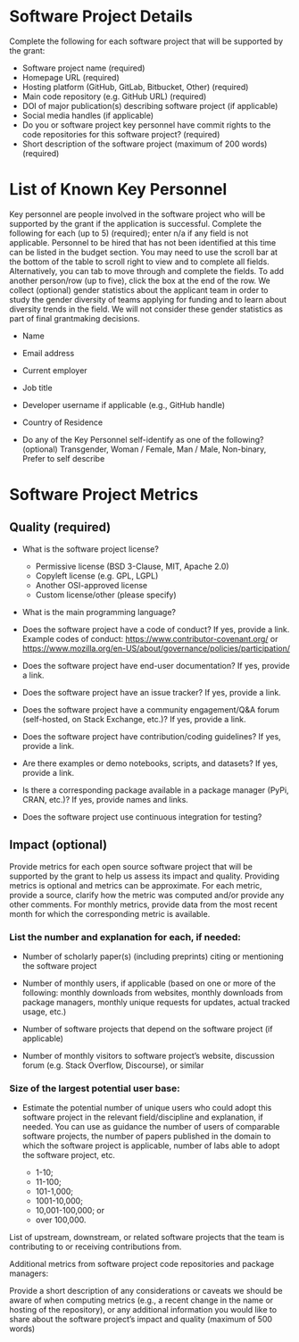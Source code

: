 # Software Project Details

Complete the following for each software project that will be supported by the
grant:

- Software project name (required)
- Homepage URL (required)
- Hosting platform (GitHub, GitLab, Bitbucket, Other) (required)
- Main code repository (e.g. GitHub URL) (required)
- DOI of major publication(s) describing software project (if applicable)
- Social media handles (if applicable)
- Do you or software project key personnel have commit rights to the code repositories for this software project? (required)
- Short description of the software project (maximum of 200 words) (required)

# List of Known Key Personnel

Key personnel are people involved in the software project who will be supported by the grant if the application is successful. Complete the following for each (up to 5) (required); enter n/a if any field is not applicable. Personnel to be hired that has not been identified at this time can be listed in the budget section. You may need to use the scroll bar at the bottom of the table to scroll right to view and to complete all fields. Alternatively, you can tab to move through and complete the fields. To add another person/row (up to five), click the box at the end of the row. We collect (optional) gender statistics about the applicant team in order to study the gender diversity of teams applying for funding and to learn about diversity trends in the field. We will not consider these gender statistics as part of final grantmaking decisions.

- Name
- Email address
- Current employer
- Job title
- Developer username if applicable (e.g., GitHub handle)
- Country of Residence

- Do any of the Key Personnel self-identify as one of the following? (optional)
Transgender, Woman / Female, Man / Male, Non-binary, Prefer to self describe

# Software Project Metrics

## Quality (required)

- What is the software project license?
  - Permissive license (BSD 3-Clause, MIT, Apache 2.0)
  - Copyleft license (e.g. GPL, LGPL)
  - Another OSI-approved license
  - Custom license/other (please specify)

- What is the main programming language?

- Does the software project have a code of conduct? If yes, provide a link. Example codes of conduct: https://www.contributor-covenant.org/ or https://www.mozilla.org/en-US/about/governance/policies/participation/

- Does the software project have end-user documentation? If yes, provide a link.

- Does the software project have an issue tracker? If yes, provide a link.

- Does the software project have a community engagement/Q&A forum (self-hosted, on Stack Exchange, etc.)? If yes, provide a link.

- Does the software project have contribution/coding guidelines? If yes, provide a link.

- Are there examples or demo notebooks, scripts, and datasets? If yes, provide a link.

- Is there a corresponding package available in a package manager (PyPi, CRAN, etc.)? If yes, provide names and links.

- Does the software project use continuous integration for testing?

## Impact (optional)

Provide metrics for each open source software project that will be supported by the grant to help us assess its impact and quality. Providing metrics is optional and metrics can be approximate. For each metric, provide a source, clarify how the metric was computed and/or provide any other comments. For monthly metrics, provide data from the most recent month for which the corresponding metric is available.

### List the number and explanation for each, if needed:

- Number of scholarly paper(s) (including preprints) citing or mentioning the software project

- Number of monthly users, if applicable (based on one or more of the
following: monthly downloads from websites, monthly downloads from package
managers, monthly unique requests for updates, actual tracked usage, etc.)

- Number of software projects that depend on the software project (if
applicable)

- Number of monthly visitors to software project’s website, discussion forum (e.g. Stack Overflow, Discourse), or similar

### Size of the largest potential user base:

- Estimate the potential number of unique users who could adopt this software project in the relevant field/discipline and explanation, if needed. You can use as guidance the number of users of comparable software projects, the number of papers published in the domain to which the software project is applicable, number of labs able to adopt the software project, etc.

  - 1-10;
  - 11-100;
  - 101-1,000;
  - 1001-10,000;
  - 10,001-100,000; or
  - over 100,000.

List of upstream, downstream, or related software projects that the team is contributing to or receiving contributions from.

Additional metrics from software project code repositories and package managers:

Provide a short description of any considerations or caveats we should be aware of when computing metrics (e.g., a recent change in the name or hosting of the repository), or any additional information you would like to share about the software project’s impact and quality (maximum of 500 words)
